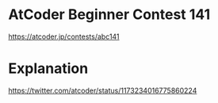 # AtCoder Beginner Contest 141

https://atcoder.jp/contests/abc141

# Explanation

https://twitter.com/atcoder/status/1173234016775860224

